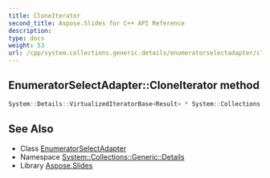 ```yaml
---
title: CloneIterator
second_title: Aspose.Slides for C++ API Reference
description: 
type: docs
weight: 53
url: /cpp/system.collections.generic.details/enumeratorselectadapter/cloneiterator/
---
```

## EnumeratorSelectAdapter::CloneIterator method




```cpp
System::Details::VirtualizedIteratorBase<Result> * System::Collections::Generic::Details::EnumeratorSelectAdapter<Source, Result>::CloneIterator() const override
```

## See Also

* Class [EnumeratorSelectAdapter](../)
* Namespace [System::Collections::Generic::Details](../../)
* Library [Aspose.Slides](../../../)
